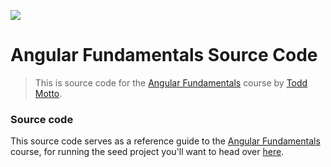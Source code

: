 <a href="https://ultimatecourses.com" target="_blank"><img src="https://ultimatecourses.com/static/banners/ultimate-angular-leader-old.svg"></a>

# Angular Fundamentals Source Code

> This is source code for the [Angular Fundamentals](https://ultimatecourses.com/learn/angular-fundamentals) course by [Todd Motto](https://twitter.com/toddmotto).

### Source code


This source code serves as a reference guide to the [Angular Fundamentals](https://ultimatecourses.com/learn/angular-fundamentals) course, for running the seed project you'll want to head over [here](https://github.com/UltimateAngular/angular-fundamentals-seed).
